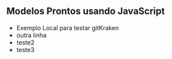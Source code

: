 ## Modelos Prontos usando JavaScript
* Exemplo Local para testar gitKraken
* outra linha
* teste2
* teste3